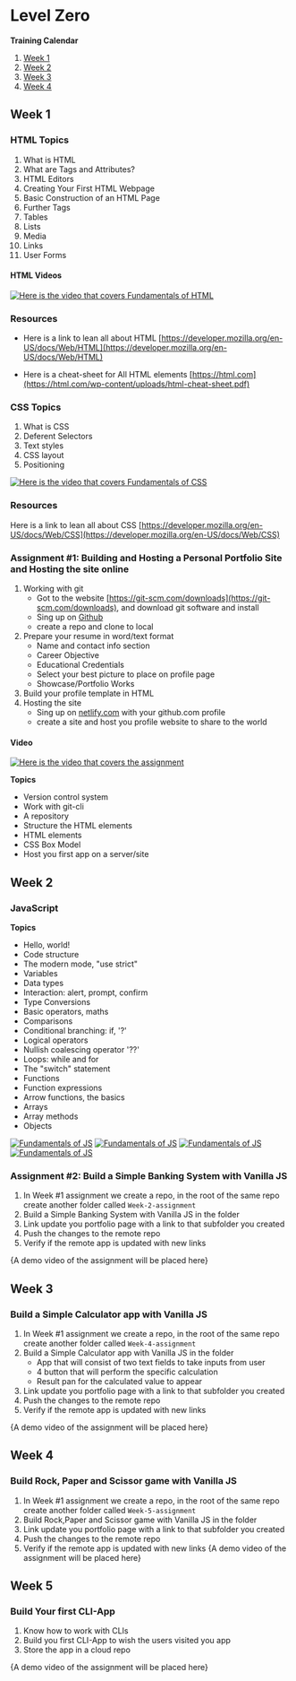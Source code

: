 # Level Zero

**Training Calendar**

1. [Week 1](#week-1)
1. [Week 2](#week-2)
1. [Week 3](#week-3)
1. [Week 4](#week-4)

## Week 1

### HTML Topics

1. What is HTML
1. What are Tags and Attributes?
1. HTML Editors
1. Creating Your First HTML Webpage
1. Basic Construction of an HTML Page
1. Further Tags
1. Tables
1. Lists
1. Media
1. Links
1. User Forms

#### HTML Videos

[![Here is the video that covers Fundamentals of HTML](https://img.youtube.com/vi/WRkzvmRD6ic/0.jpg)](https://www.youtube.com/watch?v=WRkzvmRD6ic)

### Resources

- Here is a link to lean all about HTML [https://developer.mozilla.org/en-US/docs/Web/HTML](https://developer.mozilla.org/en-US/docs/Web/HTML)

- Here is a cheat-sheet for All HTML elements [https://html.com](https://html.com/wp-content/uploads/html-cheat-sheet.pdf)

### CSS Topics

1. What is CSS
1. Deferent Selectors
1. Text styles
1. CSS layout
1. Positioning

[![Here is the video that covers Fundamentals of CSS](https://img.youtube.com/vi/OUF52XoNUn8/0.jpg)](https://www.youtube.com/watch?v=OUF52XoNUn8)

### Resources

Here is a link to lean all about CSS [https://developer.mozilla.org/en-US/docs/Web/CSS](https://developer.mozilla.org/en-US/docs/Web/CSS)

### Assignment #1: Building and Hosting a Personal Portfolio Site and Hosting the site online

1. Working with git
   - Got to the website [https://git-scm.com/downloads](https://git-scm.com/downloads), and download git software and install
   - Sing up on [Github](https://www.github.com)
   - create a repo and clone to local
1. Prepare your resume in word/text format
   - Name and contact info section
   - Career Objective
   - Educational Credentials
   - Select your best picture to place on profile page
   - Showcase/Portfolio Works
1. Build your profile template in HTML
1. Hosting the site
   - Sing up on [netlify.com](https://www.netlify.com/) with your github.com profile
   - create a site and host you profile website to share to the world

#### Video

[![Here is the video that covers the assignment](https://img.youtube.com/vi/bCy7qSU8WG0/0.jpg)](https://www.youtube.com/watch?v=bCy7qSU8WG0)

**Topics**

- Version control system
- Work with git-cli
- A repository
- Structure the HTML elements
- HTML elements
- CSS Box Model
- Host you first app on a server/site

## Week 2 
### JavaScript

**Topics**
- Hello, world!
- Code structure
- The modern mode, "use strict"
- Variables
- Data types
- Interaction: alert, prompt, confirm
- Type Conversions
- Basic operators, maths
- Comparisons
- Conditional branching: if, '?'
- Logical operators
- Nullish coalescing operator '??'
- Loops: while and for
- The "switch" statement
- Functions
- Function expressions
- Arrow functions, the basics
- Arrays
- Array methods
- Objects

[![Fundamentals of JS](https://img.youtube.com/vi/cGI8tri41C4/0.jpg)](https://www.youtube.com/watch?v=cGI8tri41C4)
[![Fundamentals of JS](https://img.youtube.com/vi/ncgsge1l1RQ/0.jpg)](https://www.youtube.com/watch?v=ncgsge1l1RQ)
[![Fundamentals of JS](https://img.youtube.com/vi/DjHoTRUC3DE/0.jpg)](https://www.youtube.com/watch?v=DjHoTRUC3DE)
[![Fundamentals of JS](https://img.youtube.com/vi/Tgy72di-6C8/0.jpg)](https://www.youtube.com/watch?v=Tgy72di-6C8)

### Assignment #2: Build a Simple Banking System with Vanilla JS
1. In Week #1 assignment we create a repo, in the root of the same repo create another folder called `Week-2-assignment`
1. Build a Simple Banking System with Vanilla JS in the folder
1. Link update you portfolio page with a link to that subfolder you created
1. Push the changes to the remote repo
1. Verify if the remote app is updated with new links

{A demo video of the assignment will be placed here}

## Week 3 
### Build a Simple Calculator app with Vanilla JS

1. In Week #1 assignment we create a repo, in the root of the same repo create another folder called `Week-4-assignment`
1. Build a Simple Calculator app with Vanilla JS in the folder
   - App that will consist of two text fields to take inputs from user
   - 4 button that will perform the specific calculation
   - Result pan for the calculated value to appear
1. Link update you portfolio page with a link to that subfolder you created
1. Push the changes to the remote repo
1. Verify if the remote app is updated with new links

{A demo video of the assignment will be placed here}

## Week 4

### Build Rock, Paper and Scissor game with Vanilla JS

1. In Week #1 assignment we create a repo, in the root of the same repo create another folder called `Week-5-assignment`
1. Build Rock,Paper and Scissor game with Vanilla JS in the folder
1. Link update you portfolio page with a link to that subfolder you created
1. Push the changes to the remote repo
1. Verify if the remote app is updated with new links
{A demo video of the assignment will be placed here}
## Week 5
### Build Your first CLI-App
   1. Know how to work with CLIs
   1. Build you first CLI-App to wish the users visited you app
   1. Store the app in a cloud repo

{A demo video of the assignment will be placed here}